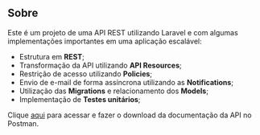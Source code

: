 ## Sobre

<p>
  Este é um projeto de uma API REST utilizando Laravel e com algumas implementações importantes em uma aplicação escalável:
</p>

- Estrutura em **REST**;
- Transformação da API utilizando **API Resources**;
- Restrição de acesso utilizando **Policies**;
- Envio de e-mail de forma assíncrona utilizando as **Notifications**;
- Utilização das **Migrations** e relacionamento dos **Models**;
- Implementação de **Testes unitários**;

Clique [aqui](https://github.com/RafaFig/laravel-rest-api/blob/main/docs/api.postman_collection.json) para acessar e fazer o download da documentação da API no Postman.
